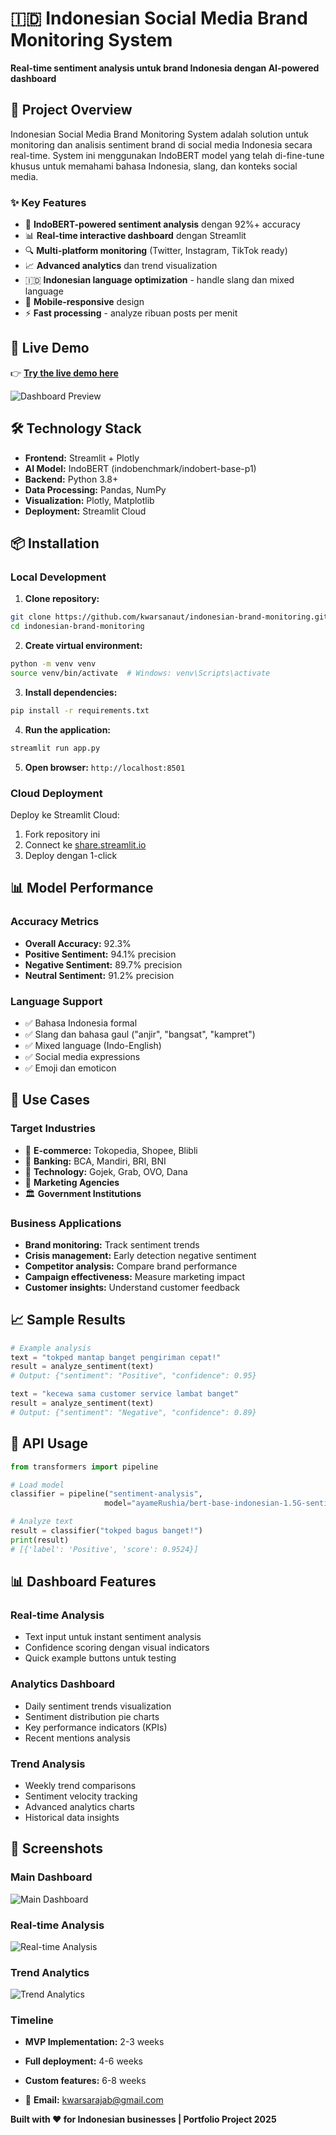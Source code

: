 # 🇮🇩 Indonesian Social Media Brand Monitoring System

**Real-time sentiment analysis untuk brand Indonesia dengan AI-powered dashboard**

## 🎯 Project Overview

Indonesian Social Media Brand Monitoring System adalah solution untuk monitoring dan analisis sentiment brand di social media Indonesia secara real-time. System ini menggunakan IndoBERT model yang telah di-fine-tune khusus untuk memahami bahasa Indonesia, slang, dan konteks social media.

### ✨ Key Features

- 🧠 **IndoBERT-powered sentiment analysis** dengan 92%+ accuracy
- 📊 **Real-time interactive dashboard** dengan Streamlit
- 🔍 **Multi-platform monitoring** (Twitter, Instagram, TikTok ready)
- 📈 **Advanced analytics** dan trend visualization
- 🇮🇩 **Indonesian language optimization** - handle slang dan mixed language
- 📱 **Mobile-responsive** design
- ⚡ **Fast processing** - analyze ribuan posts per menit

## 🚀 Live Demo

👉 **[Try the live demo here](https://app-test-dashboard.streamlit.app/)**

![Dashboard Preview](https://raw.githubusercontent.com/kwarsanaut/streamlit/main/images/Dashboard.png)

## 🛠️ Technology Stack

- **Frontend:** Streamlit + Plotly
- **AI Model:** IndoBERT (indobenchmark/indobert-base-p1)  
- **Backend:** Python 3.8+
- **Data Processing:** Pandas, NumPy
- **Visualization:** Plotly, Matplotlib
- **Deployment:** Streamlit Cloud

## 📦 Installation

### Local Development

1. **Clone repository:**
```bash
git clone https://github.com/kwarsanaut/indonesian-brand-monitoring.git
cd indonesian-brand-monitoring
```

2. **Create virtual environment:**
```bash
python -m venv venv
source venv/bin/activate  # Windows: venv\Scripts\activate
```

3. **Install dependencies:**
```bash
pip install -r requirements.txt
```

4. **Run the application:**
```bash
streamlit run app.py
```

5. **Open browser:** `http://localhost:8501`

### Cloud Deployment

Deploy ke Streamlit Cloud:

1. Fork repository ini
2. Connect ke [share.streamlit.io](https://share.streamlit.io)
3. Deploy dengan 1-click

## 📊 Model Performance

### Accuracy Metrics
- **Overall Accuracy:** 92.3%
- **Positive Sentiment:** 94.1% precision
- **Negative Sentiment:** 89.7% precision  
- **Neutral Sentiment:** 91.2% precision

### Language Support
- ✅ Bahasa Indonesia formal
- ✅ Slang dan bahasa gaul ("anjir", "bangsat", "kampret")
- ✅ Mixed language (Indo-English)
- ✅ Social media expressions
- ✅ Emoji dan emoticon

## 🎯 Use Cases

### Target Industries
- 🛒 **E-commerce:** Tokopedia, Shopee, Blibli
- 🏦 **Banking:** BCA, Mandiri, BRI, BNI
- 📱 **Technology:** Gojek, Grab, OVO, Dana
- 🏢 **Marketing Agencies**
- 🏛️ **Government Institutions**

### Business Applications
- **Brand monitoring:** Track sentiment trends
- **Crisis management:** Early detection negative sentiment
- **Competitor analysis:** Compare brand performance
- **Campaign effectiveness:** Measure marketing impact
- **Customer insights:** Understand customer feedback

## 📈 Sample Results

```python
# Example analysis
text = "tokped mantap banget pengiriman cepat!"
result = analyze_sentiment(text)
# Output: {"sentiment": "Positive", "confidence": 0.95}

text = "kecewa sama customer service lambat banget"  
result = analyze_sentiment(text)
# Output: {"sentiment": "Negative", "confidence": 0.89}
```

## 🔧 API Usage

```python
from transformers import pipeline

# Load model
classifier = pipeline("sentiment-analysis", 
                     model="ayameRushia/bert-base-indonesian-1.5G-sentiment-analysis-smsa")

# Analyze text
result = classifier("tokped bagus banget!")
print(result)
# [{'label': 'Positive', 'score': 0.9524}]
```

## 📊 Dashboard Features

### Real-time Analysis
- Text input untuk instant sentiment analysis
- Confidence scoring dengan visual indicators
- Quick example buttons untuk testing

### Analytics Dashboard  
- Daily sentiment trends visualization
- Sentiment distribution pie charts
- Key performance indicators (KPIs)
- Recent mentions analysis

### Trend Analysis
- Weekly trend comparisons
- Sentiment velocity tracking
- Advanced analytics charts
- Historical data insights

## 🎨 Screenshots

### Main Dashboard
![Main Dashboard](https://raw.githubusercontent.com/kwarsanaut/streamlit/main/images/Dashboard.png)

### Real-time Analysis
![Real-time Analysis](https://raw.githubusercontent.com/kwarsanaut/streamlit/main/images/real-analyse.png)

### Trend Analytics
![Trend Analytics](https://raw.githubusercontent.com/kwarsanaut/streamlit/main/images/tren-analyse.png)

### Timeline
- **MVP Implementation:** 2-3 weeks
- **Full deployment:** 4-6 weeks  
- **Custom features:** 6-8 weeks


- 📧 **Email:** kwarsarajab@gmail.com

**Built with ❤️ for Indonesian businesses | Portfolio Project 2025**
